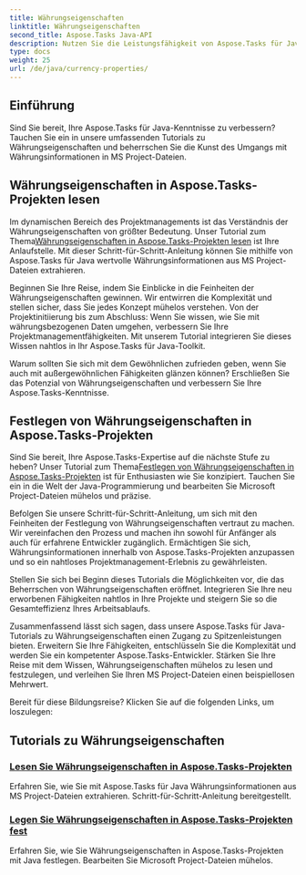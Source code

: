 ```yaml
---
title: Währungseigenschaften
linktitle: Währungseigenschaften
second_title: Aspose.Tasks Java-API
description: Nutzen Sie die Leistungsfähigkeit von Aspose.Tasks für Java-Tutorials. Entdecken Sie Schritt-für-Schritt-Anleitungen zum mühelosen Lesen und Festlegen von Währungseigenschaften in MS Project-Dateien.
type: docs
weight: 25
url: /de/java/currency-properties/
---
```

## Einführung
Sind Sie bereit, Ihre Aspose.Tasks für Java-Kenntnisse zu verbessern? Tauchen Sie ein in unsere umfassenden Tutorials zu Währungseigenschaften und beherrschen Sie die Kunst des Umgangs mit Währungsinformationen in MS Project-Dateien.

## Währungseigenschaften in Aspose.Tasks-Projekten lesen

 Im dynamischen Bereich des Projektmanagements ist das Verständnis der Währungseigenschaften von größter Bedeutung. Unser Tutorial zum Thema[Währungseigenschaften in Aspose.Tasks-Projekten lesen](./read-properties/) ist Ihre Anlaufstelle. Mit dieser Schritt-für-Schritt-Anleitung können Sie mithilfe von Aspose.Tasks für Java wertvolle Währungsinformationen aus MS Project-Dateien extrahieren.

Beginnen Sie Ihre Reise, indem Sie Einblicke in die Feinheiten der Währungseigenschaften gewinnen. Wir entwirren die Komplexität und stellen sicher, dass Sie jedes Konzept mühelos verstehen. Von der Projektinitiierung bis zum Abschluss: Wenn Sie wissen, wie Sie mit währungsbezogenen Daten umgehen, verbessern Sie Ihre Projektmanagementfähigkeiten. Mit unserem Tutorial integrieren Sie dieses Wissen nahtlos in Ihr Aspose.Tasks für Java-Toolkit.

Warum sollten Sie sich mit dem Gewöhnlichen zufrieden geben, wenn Sie auch mit außergewöhnlichen Fähigkeiten glänzen können? Erschließen Sie das Potenzial von Währungseigenschaften und verbessern Sie Ihre Aspose.Tasks-Kenntnisse.

## Festlegen von Währungseigenschaften in Aspose.Tasks-Projekten

 Sind Sie bereit, Ihre Aspose.Tasks-Expertise auf die nächste Stufe zu heben? Unser Tutorial zum Thema[Festlegen von Währungseigenschaften in Aspose.Tasks-Projekten](./set-properties/) ist für Enthusiasten wie Sie konzipiert. Tauchen Sie ein in die Welt der Java-Programmierung und bearbeiten Sie Microsoft Project-Dateien mühelos und präzise.

Befolgen Sie unsere Schritt-für-Schritt-Anleitung, um sich mit den Feinheiten der Festlegung von Währungseigenschaften vertraut zu machen. Wir vereinfachen den Prozess und machen ihn sowohl für Anfänger als auch für erfahrene Entwickler zugänglich. Ermächtigen Sie sich, Währungsinformationen innerhalb von Aspose.Tasks-Projekten anzupassen und so ein nahtloses Projektmanagement-Erlebnis zu gewährleisten.

Stellen Sie sich bei Beginn dieses Tutorials die Möglichkeiten vor, die das Beherrschen von Währungseigenschaften eröffnet. Integrieren Sie Ihre neu erworbenen Fähigkeiten nahtlos in Ihre Projekte und steigern Sie so die Gesamteffizienz Ihres Arbeitsablaufs.

Zusammenfassend lässt sich sagen, dass unsere Aspose.Tasks für Java-Tutorials zu Währungseigenschaften einen Zugang zu Spitzenleistungen bieten. Erweitern Sie Ihre Fähigkeiten, entschlüsseln Sie die Komplexität und werden Sie ein kompetenter Aspose.Tasks-Entwickler. Stärken Sie Ihre Reise mit dem Wissen, Währungseigenschaften mühelos zu lesen und festzulegen, und verleihen Sie Ihren MS Project-Dateien einen beispiellosen Mehrwert.

Bereit für diese Bildungsreise? Klicken Sie auf die folgenden Links, um loszulegen:

## Tutorials zu Währungseigenschaften
### [Lesen Sie Währungseigenschaften in Aspose.Tasks-Projekten](./read-properties/)
Erfahren Sie, wie Sie mit Aspose.Tasks für Java Währungsinformationen aus MS Project-Dateien extrahieren. Schritt-für-Schritt-Anleitung bereitgestellt.
### [Legen Sie Währungseigenschaften in Aspose.Tasks-Projekten fest](./set-properties/)
Erfahren Sie, wie Sie Währungseigenschaften in Aspose.Tasks-Projekten mit Java festlegen. Bearbeiten Sie Microsoft Project-Dateien mühelos.